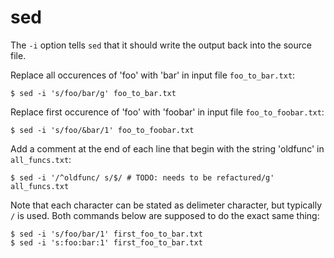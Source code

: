 # sed


The `-i` option tells `sed` that it should write the output back into the source
file.

Replace all occurences of 'foo' with 'bar' in input file `foo_to_bar.txt`:

    $ sed -i 's/foo/bar/g' foo_to_bar.txt

Replace first occurence of 'foo' with 'foobar' in input file
`foo_to_foobar.txt`:

    $ sed -i 's/foo/&bar/1' foo_to_foobar.txt

Add a comment at the end of each line that begin with the string 'oldfunc' in
`all_funcs.txt`:

    $ sed -i '/^oldfunc/ s/$/ # TODO: needs to be refactured/g' all_funcs.txt

Note that each character can be stated as delimeter character, but typically `/`
is used. Both commands below are supposed to do the exact same thing:

    $ sed -i 's/foo/bar/1' first_foo_to_bar.txt
    $ sed -i 's:foo:bar:1' first_foo_to_bar.txt
